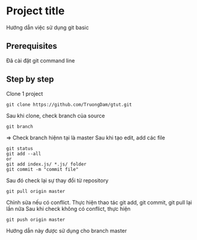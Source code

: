 # Project title
Hướng dẫn việc sử dụng git basic

## Prerequisites
Đã cài đặt git command line

## Step by step
Clone 1 project 
```
git clone https://github.com/TruongDam/gtut.git
```
Sau khi clone, check branch của source
```
git branch
```
=> Check branch hiệnn tại là master
Sau khi tạo edit, add các file
```
git status
git add --all 
or
git add index.js/ *.js/ folder
git commit -m "commit file"
```
Sau đó check lại sự thay đổi từ repository

```
git pull origin master
```
Chỉnh sửa nếu có conflict. Thực hiện thao tác git add, git commit, git pull lại lần nữa
Sau khi check không có conflict, thực hiện
```
git push origin master
```

Hướng dẫn này được sử dụng cho branch master
